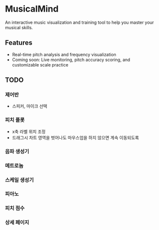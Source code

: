 # MusicalMind

An interactive music visualization and training tool to help you master your musical skills.

## Features
- Real-time pitch analysis and frequency visualization
- Coming soon: Live monitoring, pitch accuracy scoring, and customizable scale practice

## TODO

### 제어반

* 스피커, 마이크 선택

### 피치 플롯

* x축 라벨 위치 조정
* 드래그시 차트 영역을 벗어나도 마우스업을 하지 않으면 계속 이동되도록

### 음파 생성기

### 메트로놈

### 스케일 생성기

### 피아노

### 피치 점수

### 상세 페이지
